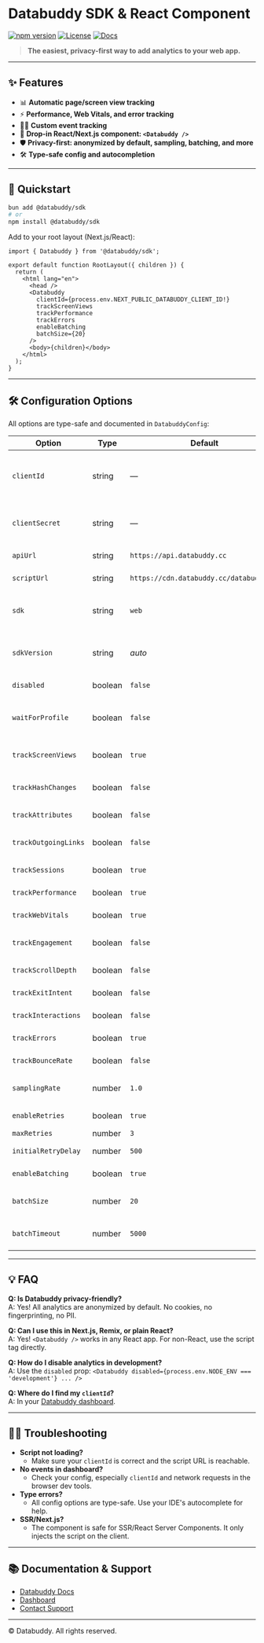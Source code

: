 # Databuddy SDK & React Component

[![npm version](https://img.shields.io/npm/v/@databuddy/sdk?style=flat-square)](https://www.npmjs.com/package/@databuddy/sdk)
[![License](https://img.shields.io/npm/l/@databuddy/sdk?style=flat-square)](./LICENSE)
[![Docs](https://img.shields.io/badge/docs-databuddy.cc-blue?style=flat-square)](https://docs.databuddy.cc)

> **The easiest, privacy-first way to add analytics to your web app.**

---

## ✨ Features

- 📊 **Automatic page/screen view tracking**
- ⚡ **Performance, Web Vitals, and error tracking**
- 🧑‍💻 **Custom event tracking**
- 🧩 **Drop-in React/Next.js component: `<Databuddy />`**
- 🛡️ **Privacy-first: anonymized by default, sampling, batching, and more**
- 🛠️ **Type-safe config and autocompletion**

---

## 🚀 Quickstart

```sh
bun add @databuddy/sdk
# or
npm install @databuddy/sdk
```

Add to your root layout (Next.js/React):

```tsx
import { Databuddy } from '@databuddy/sdk';

export default function RootLayout({ children }) {
  return (
    <html lang="en">
      <head />
      <Databuddy
        clientId={process.env.NEXT_PUBLIC_DATABUDDY_CLIENT_ID!}
        trackScreenViews
        trackPerformance
        trackErrors
        enableBatching
        batchSize={20}
      />
      <body>{children}</body>
    </html>
  );
}
```

---

## 🛠️ Configuration Options

All options are type-safe and documented in `DatabuddyConfig`:

| Option                | Type      | Default      | Description |
|-----------------------|-----------|--------------|-------------|
| `clientId`            | string    | —            | **Required.** Your Databuddy project client ID. |
| `clientSecret`        | string    | —            | (Advanced) For server-side use only. |
| `apiUrl`              | string    | `https://api.databuddy.cc` | Custom API endpoint. |
| `scriptUrl`           | string    | `https://cdn.databuddy.cc/databuddy.js` | Custom script URL. |
| `sdk`                 | string    | `web`        | SDK name. Only override for custom builds. |
| `sdkVersion`          | string    | *auto*       | SDK version. Defaults to package version. |
| `disabled`            | boolean   | `false`      | Disable all tracking. |
| `waitForProfile`      | boolean   | `false`      | Wait for user profile before sending events. |
| `trackScreenViews`    | boolean   | `true`       | Auto-track page/screen views. |
| `trackHashChanges`    | boolean   | `false`      | Track hash changes in URL. |
| `trackAttributes`     | boolean   | `false`      | Track data-* attributes. |
| `trackOutgoingLinks`  | boolean   | `false`      | Track outgoing link clicks. |
| `trackSessions`       | boolean   | `true`       | Track user sessions. |
| `trackPerformance`    | boolean   | `true`       | Track page performance. |
| `trackWebVitals`      | boolean   | `true`       | Track Web Vitals. |
| `trackEngagement`     | boolean   | `false`      | Track engagement metrics. |
| `trackScrollDepth`    | boolean   | `false`      | Track scroll depth. |
| `trackExitIntent`     | boolean   | `false`      | Track exit intent. |
| `trackInteractions`   | boolean   | `false`      | Track user interactions. |
| `trackErrors`         | boolean   | `true`       | Track JS errors. |
| `trackBounceRate`     | boolean   | `false`      | Track bounce rate. |
| `samplingRate`        | number    | `1.0`        | Sampling rate (0.0–1.0). |
| `enableRetries`       | boolean   | `true`       | Retry failed requests. |
| `maxRetries`          | number    | `3`          | Max retries. |
| `initialRetryDelay`   | number    | `500`        | Initial retry delay (ms). |
| `enableBatching`      | boolean   | `true`       | Enable event batching. |
| `batchSize`           | number    | `20`         | Events per batch (1–50). |
| `batchTimeout`        | number    | `5000`       | Batch timeout (ms, 100–30000). |

---

## 💡 FAQ

**Q: Is Databuddy privacy-friendly?**  
A: Yes! All analytics are anonymized by default. No cookies, no fingerprinting, no PII.

**Q: Can I use this in Next.js, Remix, or plain React?**  
A: Yes! `<Databuddy />` works in any React app. For non-React, use the script tag directly.

**Q: How do I disable analytics in development?**  
A: Use the `disabled` prop: `<Databuddy disabled={process.env.NODE_ENV === 'development'} ... />`

**Q: Where do I find my `clientId`?**  
A: In your [Databuddy dashboard](https://app.databuddy.cc).

---

## 🧑‍💻 Troubleshooting

- **Script not loading?**
  - Make sure your `clientId` is correct and the script URL is reachable.
- **No events in dashboard?**
  - Check your config, especially `clientId` and network requests in the browser dev tools.
- **Type errors?**
  - All config options are type-safe. Use your IDE's autocomplete for help.
- **SSR/Next.js?**
  - The component is safe for SSR/React Server Components. It only injects the script on the client.

---

## 📚 Documentation & Support

- [Databuddy Docs](https://docs.databuddy.cc)
- [Dashboard](https://app.databuddy.cc)
- [Contact Support](https://www.databuddy.cc/contact)

---

© Databuddy. All rights reserved. 